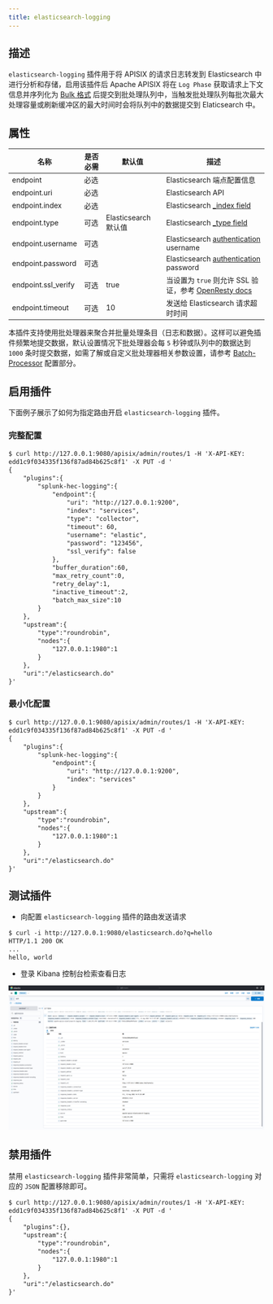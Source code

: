 ```yaml
---
title: elasticsearch-logging
---
```


<!--
#
# Licensed to the Apache Software Foundation (ASF) under one or more
# contributor license agreements.  See the NOTICE file distributed with
# this work for additional information regarding copyright ownership.
# The ASF licenses this file to You under the Apache License, Version 2.0
# (the "License"); you may not use this file except in compliance with
# the License.  You may obtain a copy of the License at
#
#     http://www.apache.org/licenses/LICENSE-2.0
#
# Unless required by applicable law or agreed to in writing, software
# distributed under the License is distributed on an "AS IS" BASIS,
# WITHOUT WARRANTIES OR CONDITIONS OF ANY KIND, either express or implied.
# See the License for the specific language governing permissions and
# limitations under the License.
#
-->

## 描述

`elasticsearch-logging` 插件用于将 APISIX 的请求日志转发到 Elasticsearch 中进行分析和存储，启用该插件后 Apache APISIX 将在 `Log Phase` 获取请求上下文信息并序列化为 [Bulk 格式](https://www.elastic.co/guide/en/elasticsearch/reference/current/docs-bulk.html#docs-bulk) 后提交到批处理队列中，当触发批处理队列每批次最大处理容量或刷新缓冲区的最大时间时会将队列中的数据提交到 Elaticsearch 中。


## 属性

| 名称                | 是否必需 | 默认值               | 描述                                                         |
| ------------------- | -------- | -------------------- | ------------------------------------------------------------ |
| endpoint            | 必选     |                      | Elasticsearch 端点配置信息                                   |
| endpoint.uri        | 必选     |                      | Elasticsearch API                                            |
| endpoint.index      | 必选     |                      | Elasticsearch [_index field](https://www.elastic.co/guide/en/elasticsearch/reference/current/mapping-index-field.html#mapping-index-field) |
| endpoint.type       | 可选     | Elasticsearch 默认值 | Elasticsearch [_type field](https://www.elastic.co/guide/en/elasticsearch/reference/7.17/mapping-type-field.html#mapping-type-field) |
| endpoint.username   | 可选     |                      | Elasticsearch [authentication](https://www.elastic.co/guide/en/elasticsearch/reference/current/setting-up-authentication.html) username |
| endpoint.password   | 可选     |                      | Elasticsearch [authentication](https://www.elastic.co/guide/en/elasticsearch/reference/current/setting-up-authentication.html) password |
| endpoint.ssl_verify | 可选     | true                 | 当设置为 `true` 则允许 SSL 验证，参考 [OpenResty docs](https://github.com/openresty/lua-nginx-module#tcpsocksslhandshake) |
| endpoint.timeout    | 可选     | 10                   | 发送给 Elasticsearch 请求超时时间                            |

本插件支持使用批处理器来聚合并批量处理条目（日志和数据）。这样可以避免插件频繁地提交数据，默认设置情况下批处理器会每 `5` 秒钟或队列中的数据达到 `1000` 条时提交数据，如需了解或自定义批处理器相关参数设置，请参考 [Batch-Processor](../batch-processor.md#配置) 配置部分。

## 启用插件

下面例子展示了如何为指定路由开启 `elasticsearch-logging` 插件。

### 完整配置

```shell
$ curl http://127.0.0.1:9080/apisix/admin/routes/1 -H 'X-API-KEY: edd1c9f034335f136f87ad84b625c8f1' -X PUT -d '
{
    "plugins":{
        "splunk-hec-logging":{
            "endpoint":{
                "uri": "http://127.0.0.1:9200",
                "index": "services",
                "type": "collector",
                "timeout": 60,
                "username": "elastic",
                "password": "123456",
                "ssl_verify": false
            },
            "buffer_duration":60,
            "max_retry_count":0,
            "retry_delay":1,
            "inactive_timeout":2,
            "batch_max_size":10
        }
    },
    "upstream":{
        "type":"roundrobin",
        "nodes":{
            "127.0.0.1:1980":1
        }
    },
    "uri":"/elasticsearch.do"
}'
```

### 最小化配置

```shell
$ curl http://127.0.0.1:9080/apisix/admin/routes/1 -H 'X-API-KEY: edd1c9f034335f136f87ad84b625c8f1' -X PUT -d '
{
    "plugins":{
        "splunk-hec-logging":{
            "endpoint":{
                "uri": "http://127.0.0.1:9200",
                "index": "services"
            }
        }
    },
    "upstream":{
        "type":"roundrobin",
        "nodes":{
            "127.0.0.1:1980":1
        }
    },
    "uri":"/elasticsearch.do"
}'
```

## 测试插件

- 向配置 `elasticsearch-logging` 插件的路由发送请求

```shell
$ curl -i http://127.0.0.1:9080/elasticsearch.do?q=hello
HTTP/1.1 200 OK
...
hello, world
```

- 登录 Kibana 控制台检索查看日志

![kibana search view](../../../assets/images/plugin/elasticsearch-admin-cn.png)

## 禁用插件

禁用 `elasticsearch-logging` 插件非常简单，只需将 `elasticsearch-logging` 对应的 `JSON` 配置移除即可。

```shell
$ curl http://127.0.0.1:9080/apisix/admin/routes/1 -H 'X-API-KEY: edd1c9f034335f136f87ad84b625c8f1' -X PUT -d '
{
    "plugins":{},
    "upstream":{
        "type":"roundrobin",
        "nodes":{
            "127.0.0.1:1980":1
        }
    },
    "uri":"/elasticsearch.do"
}'
```
